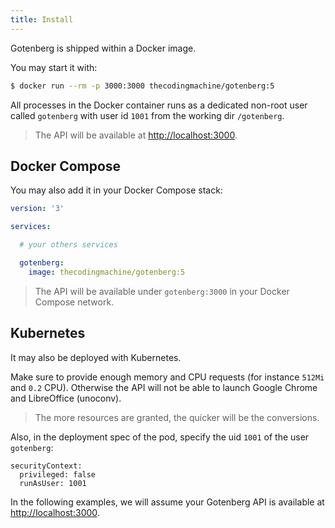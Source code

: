 ```yaml
---
title: Install
---
```


Gotenberg is shipped within a Docker image.

You may start it with:

```bash
$ docker run --rm -p 3000:3000 thecodingmachine/gotenberg:5
```

All processes in the Docker container runs as a dedicated non-root user called `gotenberg` with user id `1001` from the working dir `/gotenberg`.

> The API will be available at [http://localhost:3000](http://localhost:3000).

## Docker Compose

You may also add it in your Docker Compose stack:

```yaml
version: '3'

services:

  # your others services

  gotenberg:
    image: thecodingmachine/gotenberg:5
```

> The API will be available under `gotenberg:3000` in your Docker Compose network.

## Kubernetes

It may also be deployed with Kubernetes.

Make sure to provide enough memory and CPU requests (for instance `512Mi` and `0.2` CPU).
Otherwise the API will not be able to launch Google Chrome and LibreOffice (unoconv).

> The more resources are granted, the quicker will be the conversions.

Also, in the deployment spec of the pod, specify the uid `1001` of the user `gotenberg`:
```
securityContext:
  privileged: false
  runAsUser: 1001
```

In the following examples, we will assume your
Gotenberg API is available at [http://localhost:3000](http://localhost:3000).